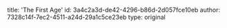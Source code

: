 title: 'The First Age'
id: 3a4c2a3d-de42-4296-b86d-2d057fce10eb
author: 7328c14f-7ec2-4511-a24d-29a1c5ce23eb
type: original
